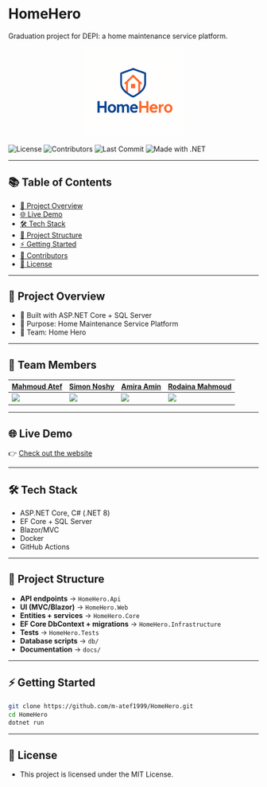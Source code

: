 # HomeHero

Graduation project for DEPI: a home maintenance service platform.

<p align="center">
  <img src="docs/HomeHero_Logo1.png" alt="Project Logo" width="200"/>
</p>

![License](https://img.shields.io/github/license/m-atef1999/HomeHero)
![Contributors](https://img.shields.io/github/contributors/m-atef1999/HomeHero)
![Last Commit](https://img.shields.io/github/last-commit/m-atef1999/HomeHero)
![Made with .NET](https://img.shields.io/badge/Made%20with-.NET-blue)

---

## 📚 Table of Contents
- [📌 Project Overview](#-project-overview)
- [🌐 Live Demo](#-live-demo)
- [🛠 Tech Stack](#-tech-stack)
- [📂 Project Structure](#-project-structure)
- [⚡ Getting Started](#-getting-started)
- [👥 Contributors](#-team-members)
- [📄 License](#-license)

---

## 📌 Project Overview
- 🔧 Built with ASP.NET Core + SQL Server
- 🎯 Purpose: Home Maintenance Service Platform
- 👥 Team: Home Hero

---

## 👥 Team Members

| [Mahmoud Atef](https://github.com/m-atef1999) | [Simon Noshy](https://github.com/simonnoshy) | [Amira Amin](https://github.com/amiraamin279-collab) | [Rodaina Mahmoud](https://github.com/RodainaMahmoud) |
|-----------------------------------------------|----------------------------------------------|------------------------------------------------------|------------------------------------------------------|
| <img src="https://avatars.githubusercontent.com/u/178003051?v=4" width="100" /> | <img src="https://avatars.githubusercontent.com/u/176732730?v=4" width="100" /> | <img src="https://avatars.githubusercontent.com/u/176945590?v=4" width="100" /> | <img src="https://avatars.githubusercontent.com/u/176945899?v=4" width="100" /> |

---

## 🌐 Live Demo
👉 [Check out the website](https://preview--homehero-design-kit.lovable.app/)

---

## 🛠 Tech Stack
- ASP.NET Core, C# (.NET 8)
- EF Core + SQL Server
- Blazor/MVC
- Docker
- GitHub Actions

---

## 📂 Project Structure
- **API endpoints** → `HomeHero.Api`
- **UI (MVC/Blazor)** → `HomeHero.Web`
- **Entities + services** → `HomeHero.Core`
- **EF Core DbContext + migrations** → `HomeHero.Infrastructure`
- **Tests** → `HomeHero.Tests`
- **Database scripts** → `db/`
- **Documentation** → `docs/`

---

## ⚡ Getting Started

```bash
git clone https://github.com/m-atef1999/HomeHero.git
cd HomeHero
dotnet run
```
---
## 📄 License

- This project is licensed under the MIT License.
